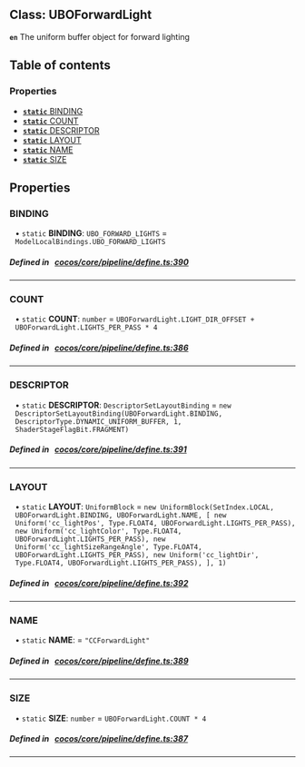 
## Class: UBOForwardLight






**`en`** The uniform buffer object for forward lighting


<div class="table-of-content">
<h2>Table of contents</h2>


### Properties

- [ **`static`**  BINDING](#BINDING)
- [ **`static`**  COUNT](#COUNT)
- [ **`static`**  DESCRIPTOR](#DESCRIPTOR)
- [ **`static`**  LAYOUT](#LAYOUT)
- [ **`static`**  NAME](#NAME)
- [ **`static`**  SIZE](#SIZE)
</div>

## Properties


### BINDING
<div style="margin-left: 10px;">




• `static` **BINDING**:
`UBO_FORWARD_LIGHTS`  = `ModelLocalBindings.UBO_FORWARD_LIGHTS`
</div>

##### Defined in &nbsp;   [cocos/core/pipeline/define.ts:390](https://github.com/cocos-creator/engine/blob/c7bf6b8a9/cocos/core/pipeline/define.ts#L390)&nbsp;


___


### COUNT
<div style="margin-left: 10px;">




• `static` **COUNT**:
`number`  = `UBOForwardLight.LIGHT_DIR_OFFSET + UBOForwardLight.LIGHTS_PER_PASS * 4`
</div>

##### Defined in &nbsp;   [cocos/core/pipeline/define.ts:386](https://github.com/cocos-creator/engine/blob/c7bf6b8a9/cocos/core/pipeline/define.ts#L386)&nbsp;


___


### DESCRIPTOR
<div style="margin-left: 10px;">




• `static` **DESCRIPTOR**:
`DescriptorSetLayoutBinding`  = `new DescriptorSetLayoutBinding(UBOForwardLight.BINDING, DescriptorType.DYNAMIC_UNIFORM_BUFFER, 1, ShaderStageFlagBit.FRAGMENT)`
</div>

##### Defined in &nbsp;   [cocos/core/pipeline/define.ts:391](https://github.com/cocos-creator/engine/blob/c7bf6b8a9/cocos/core/pipeline/define.ts#L391)&nbsp;


___


### LAYOUT
<div style="margin-left: 10px;">




• `static` **LAYOUT**:
`UniformBlock`  = `new UniformBlock(SetIndex.LOCAL, UBOForwardLight.BINDING, UBOForwardLight.NAME, [
        new Uniform('cc_lightPos', Type.FLOAT4, UBOForwardLight.LIGHTS_PER_PASS),
        new Uniform('cc_lightColor', Type.FLOAT4, UBOForwardLight.LIGHTS_PER_PASS),
        new Uniform('cc_lightSizeRangeAngle', Type.FLOAT4, UBOForwardLight.LIGHTS_PER_PASS),
        new Uniform('cc_lightDir', Type.FLOAT4, UBOForwardLight.LIGHTS_PER_PASS),
    ], 1)`
</div>

##### Defined in &nbsp;   [cocos/core/pipeline/define.ts:392](https://github.com/cocos-creator/engine/blob/c7bf6b8a9/cocos/core/pipeline/define.ts#L392)&nbsp;


___


### NAME
<div style="margin-left: 10px;">




• `static` **NAME**:
  = `"CCForwardLight"`
</div>

##### Defined in &nbsp;   [cocos/core/pipeline/define.ts:389](https://github.com/cocos-creator/engine/blob/c7bf6b8a9/cocos/core/pipeline/define.ts#L389)&nbsp;


___


### SIZE
<div style="margin-left: 10px;">




• `static` **SIZE**:
`number`  = `UBOForwardLight.COUNT * 4`
</div>

##### Defined in &nbsp;   [cocos/core/pipeline/define.ts:387](https://github.com/cocos-creator/engine/blob/c7bf6b8a9/cocos/core/pipeline/define.ts#L387)&nbsp;


___

<!---->



